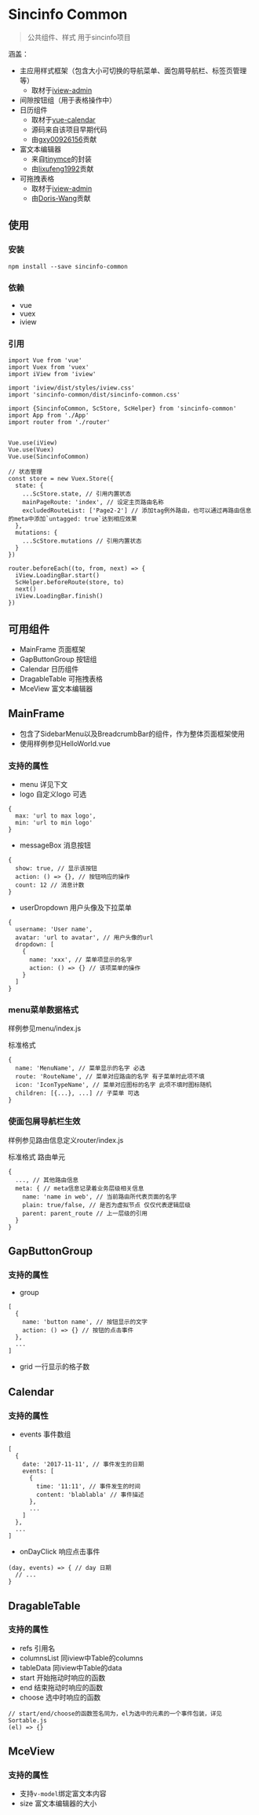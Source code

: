 # Sincinfo Common

> 公共组件、样式 用于sincinfo项目

涵盖：
- 主应用样式框架（包含大小可切换的导航菜单、面包屑导航栏、标签页管理等）
  - 取材于[iview-admin](https://github.com/iview/iview-admin)
- 间隙按钮组（用于表格操作中）
- 日历组件
  - 取材于[vue-calendar](https://github.com/jinzhe/vue-calendar)
  - 源码来自该项目早期代码
  - 由[gxy00926156](https://github.com/gxy00926156)贡献
- 富文本编辑器
  - 来自[tinymce](https://github.com/tinymce/tinymce)的封装
  - 由[lixufeng1992](https://github.com/lixufeng1992)贡献
- 可拖拽表格
  - 取材于[iview-admin](https://github.com/iview/iview-admin)
  - 由[Doris-Wang](https://github.com/Doris-Wang)贡献

## 使用
### 安装

```
npm install --save sincinfo-common
```

### 依赖
- vue
- vuex
- iview

### 引用

```
import Vue from 'vue'
import Vuex from 'vuex'
import iView from 'iview'

import 'iview/dist/styles/iview.css'
import 'sincinfo-common/dist/sincinfo-common.css'

import {SincinfoCommon, ScStore, ScHelper} from 'sincinfo-common'
import App from './App'
import router from './router'


Vue.use(iView)
Vue.use(Vuex)
Vue.use(SincinfoCommon)

// 状态管理
const store = new Vuex.Store({
  state: {
    ...ScStore.state, // 引用内置状态
    mainPageRoute: 'index', // 设定主页路由名称
    excludedRouteList: ['Page2-2'] // 添加tag例外路由，也可以通过再路由信息的meta中添加`untagged: true`达到相应效果
  },
  mutations: {
    ...ScStore.mutations // 引用内置状态
  }
})

router.beforeEach((to, from, next) => {
  iView.LoadingBar.start()
  ScHelper.beforeRoute(store, to)
  next()
  iView.LoadingBar.finish()
})
```

## 可用组件
- MainFrame 页面框架
- GapButtonGroup 按钮组
- Calendar 日历组件
- DragableTable 可拖拽表格
- MceView 富文本编辑器

## MainFrame
- 包含了SidebarMenu以及BreadcrumbBar的组件，作为整体页面框架使用
- 使用样例参见HelloWorld.vue

### 支持的属性
- menu 详见下文
- logo 自定义logo 可选

```
{
  max: 'url to max logo',
  min: 'url to min logo'
}
```

- messageBox 消息按钮

```
{
  show: true, // 显示该按钮
  action: () => {}, // 按钮响应的操作
  count: 12 // 消息计数
}
```

- userDropdown 用户头像及下拉菜单

```
{
  username: 'User name',
  avatar: 'url to avatar', // 用户头像的url
  dropdown: [
    {
      name: 'xxx', // 菜单项显示的名字
      action: () => {} // 该项菜单的操作
    }
  ]
}
```

### menu菜单数据格式
样例参见menu/index.js

标准格式

```
{
  name: 'MenuName', // 菜单显示的名字 必选
  route: 'RouteName', // 菜单对应路由的名字 有子菜单时此项不填
  icon: 'IconTypeName', // 菜单对应图标的名字 此项不填时图标随机
  children: [{...}, ...] // 子菜单 可选
}
```

### 使面包屑导航栏生效
样例参见路由信息定义router/index.js

标准格式 路由单元

```
{
  ..., // 其他路由信息
  meta: { // meta信息记录着业务层级相关信息
    name: 'name in web', // 当前路由所代表页面的名字
    plain: true/false, // 是否为虚拟节点 仅仅代表逻辑层级
    parent: parent_route // 上一层级的引用
  }
}
```

## GapButtonGroup
### 支持的属性
- group

```
[
  {
    name: 'button name', // 按钮显示的文字
    action: () => {} // 按钮的点击事件
  },
  ...
]
```

- grid 一行显示的格子数

## Calendar
### 支持的属性
- events 事件数组

```
[
  {
    date: '2017-11-11', // 事件发生的日期
    events: [
      {
        time: '11:11', // 事件发生的时间
        content: 'blablabla' // 事件描述
      },
      ...
    ]
  },
  ...
]
```

- onDayClick 响应点击事件

```
(day, events) => { // day 日期
  // ...
}
```

## DragableTable
### 支持的属性
- refs 引用名
- columnsList 同iview中Table的columns
- tableData 同iview中Table的data
- start 开始拖动时响应的函数
- end 结束拖动时响应的函数
- choose 选中时响应的函数

```
// start/end/choose的函数签名同为，el为选中的元素的一个事件包装，详见Sortable.js
(el) => {}
```

## MceView
### 支持的属性
- 支持`v-model`绑定富文本内容
- size 富文本编辑器的大小
